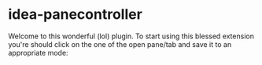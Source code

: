 # idea-panecontroller
Welcome to this wonderful (lol) plugin. To start using this blessed extension you're should click on the one of the open pane/tab and save it to an appropriate mode: 
